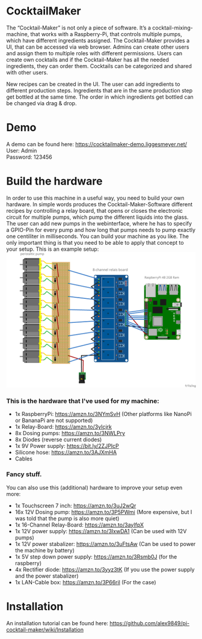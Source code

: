 # CocktailMaker

The “Cocktail-Maker” is not only a piece of software. 
It’s a cocktail-mixing-machine, that works with a Raspberry-Pi, 
that controls multiple pumps, which have different ingredients assigned. 
The Cocktail-Maker provides a UI, that can be accessed via web browser. 
Admins can create other users and assign them to multiple roles with 
different permissions. Users can create own cocktails and if the 
Cocktail-Maker has all the needed ingredients, they can order them. 
Cocktails can be categorized and shared with other users.

New recipes can be created in the UI. The user can add ingredients to 
different production steps. Ingredients that are in the same 
production step get bottled at the same time. 
The order in which ingredients get bottled can be changed via drag & 
drop.

# Demo
A demo can be found here: https://cocktailmaker-demo.liggesmeyer.net/
User: Admin  
Password: 123456  

# Build the hardware

In order to use this machine in a useful way, you need to build your own hardware.
In simple words produces the Cocktail-Maker-Software different recipes by 
controlling a relay board, that opens or closes the electronic circuit 
for multiple pumps, which pump the different liquids into the glass.
The user can add new pumps in the webinterface, where he has to specify a GPIO-Pin
for every pump and how long that pumps needs to pump exactly one centiliter in 
milliseconds. You can build your machine as you like. The only important thing
is that you need to be able to apply that concept to your setup. This is an example setup:
![Blueprint](./documentation/img/blueprint.png "Blueprint")

### This is the hardware that I've used for my machine:
 * 1x RaspberryPi: https://amzn.to/3NYmSvH (Other platforms like NanoPi or BananaPi are not supported)
 * 1x Relay-Board: https://amzn.to/3yIcjrk
 * 8x Dosing pumps: https://amzn.to/3NWLPry
 * 8x Diodes (reverse current diodes)
 * 1x 9V Power supply: https://bit.ly/2ZJPIcP
 * Silicone hose: https://amzn.to/3AJXmHA
 * Cables
 
### Fancy stuff.
You can also use this (additional) hardware to improve your setup even more:
 * 1x Touchscreen 7 inch: https://amzn.to/3uJ2wQr
 * 16x 12V Dosing pump: https://amzn.to/3P5PWmi (More expensive, but I was told that the pump is also more quiet)
 * 1x 16-Channel Relay-Board: https://amzn.to/3ayIfpX
 * 1x 12V power supply: https://amzn.to/3IxwDA1 (Can be used with 12V pumps)
 * 1x 12V power stabalizer: https://amzn.to/3uFtsAw (Can be used to power the machine by battery)
 * 1x 5V step down power supply: https://amzn.to/3Rsmb0J (for the raspberry)
 * 4x Rectifier diode: https://amzn.to/3yyz3tK (If you use the power supply and the power stabalizer)
 * 1x LAN-Cable box: https://amzn.to/3P66ril (For the case)

# Installation

An installation tutorial can be found here: https://github.com/alex9849/pi-cocktail-maker/wiki/Installation
